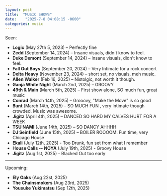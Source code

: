 ```yaml
---
layout: post
title:  "MUSIC SHOWS"
date:    "2025-7-8 04:08:15 -0600"
categories: music 
---
```

Seen:
- **Logic** (May 27th 5, 2023) – Perfectly fine
- **Zedd** (September 14, 2024) – Insane visuals, didn't know to feel.
- **Duke Demont** (September 14, 2024) – Insane visuals, didn't know to feel.
- **Fall Out Boys** (September 20, 2024) – Very Intimate for a rock concert
- **Delta Heavy** (November 23, 2024) – short set, no visuals, meh music.
- **Allen Walker** (Feb 16, 2025) – Nistolgic, not worth it though.
- **Ganja White Night** (March 2nd, 2025) – GROOVY
- **49th & Main** (March 5th, 2025) – First show alone, SO much fun, great music
- **Conrad** (March 14th, 2025) – Grooovy, "Make the Move" is so good
- **Bunt** (March 14th, 2025) – SO MUCH FUN , very intimate though crowded. Music was awesome.
- **Jigitz** (April 4th, 2025) – DANCED SO HARD MY CALVES HURT FOR A WEEK
- **TSU NAMI** (June 14th, 2025) – SO DANCY AHHHH
- **DJ Seinfield** (June 15th, 2025) – BOILER ROOOOM. Fun time, very Chicago House
- **Ekali** (July 12th, 2025) - Too Drunk, fun set from what I remember
- **House Calls -- NOYA** (July 19th, 2025) - Groovy House
- **Jigitz** (Aug 1st, 2025)  - Blacked Out too early
  
--------------------------------------------------------------------------------------------------
Upcoming:

- **Ely Oaks** (Aug 22st, 2025) 
- **The Chainsmokers** (Aug 23rd, 2025) 
- **Yousuke Yukimatsu** (Sep 12th, 2025) 
